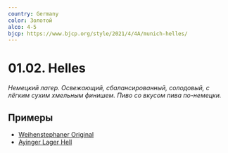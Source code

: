 ```yaml
---
country: Germany
color: Золотой
alco: 4-5
bjcp: https://www.bjcp.org/style/2021/4/4A/munich-helles/
---
```


# 01.02. Helles

_Немецкий лагер. Освежающий, сбалансированный, солодовый, с лёгким сухим хмельным финишем. Пиво со вкусом пива по-немецки._

## Примеры

- [Weihenstephaner Original](https://untappd.com//b/bayerische-staatsbrauerei-weihenstephan-weihenstephaner-original/2716)
- [Ayinger Lager Hell](https://untappd.com//b/ayinger-privatbrauerei-ayinger-lager-hell/87338)